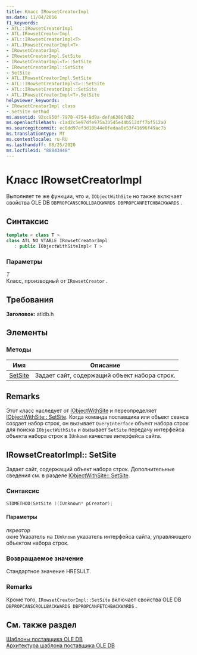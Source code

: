 ```yaml
---
title: Класс IRowsetCreatorImpl
ms.date: 11/04/2016
f1_keywords:
- ATL::IRowsetCreatorImpl
- ATL.IRowsetCreatorImpl
- ATL::IRowsetCreatorImpl<T>
- ATL.IRowsetCreatorImpl<T>
- IRowsetCreatorImpl
- IRowsetCreatorImpl.SetSite
- IRowsetCreatorImpl<T>::SetSite
- IRowsetCreatorImpl::SetSite
- SetSite
- ATL.IRowsetCreatorImpl.SetSite
- ATL::IRowsetCreatorImpl<T>::SetSite
- ATL::IRowsetCreatorImpl::SetSite
- ATL.IRowsetCreatorImpl<T>.SetSite
helpviewer_keywords:
- IRowsetCreatorImpl class
- SetSite method
ms.assetid: 92cc950f-7978-4754-8d9a-defa63867d82
ms.openlocfilehash: c1ad2c5e97dfe975a3b545e44b512dff7bf512a0
ms.sourcegitcommit: ec6dd97ef3d10b44e0fedaa8e53f41696f49ac7b
ms.translationtype: MT
ms.contentlocale: ru-RU
ms.lasthandoff: 08/25/2020
ms.locfileid: "88843448"
---
```

# <a name="irowsetcreatorimpl-class"></a>Класс IRowsetCreatorImpl

Выполняет те же функции, что и, `IObjectWithSite` но также включает свойства OLE DB `DBPROPCANSCROLLBACKWARDS DBPROPCANFETCHBACKWARDS` .

## <a name="syntax"></a>Синтаксис

```cpp
template < class T >
class ATL_NO_VTABLE IRowsetCreatorImpl
   : public IObjectWithSiteImpl< T >
```

### <a name="parameters"></a>Параметры

*T*<br/>
Класс, производный от `IRowsetCreator` .

## <a name="requirements"></a>Требования

**Заголовок:** atldb.h

## <a name="members"></a>Элементы

### <a name="methods"></a>Методы

| Имя | Описание |
|-|-|
|[SetSite](#setsite)|Задает сайт, содержащий объект набора строк.|

## <a name="remarks"></a>Remarks

Этот класс наследует от [IObjectWithSite](/windows/win32/api/ocidl/nn-ocidl-iobjectwithsite) и переопределяет [IObjectWithSite:: SetSite](/windows/win32/api/ocidl/nf-ocidl-iobjectwithsite-setsite). Когда команда поставщика или объект сеанса создает набор строк, он вызывает `QueryInterface` объект набора строк для поиска `IObjectWithSite` и вызывает `SetSite` передачу интерфейса объекта набора строк в `IUnkown` качестве интерфейса сайта.

## <a name="irowsetcreatorimplsetsite"></a><a name="setsite"></a> IRowsetCreatorImpl:: SetSite

Задает сайт, содержащий объект набора строк. Дополнительные сведения см. в разделе [IObjectWithSite:: SetSite](/windows/win32/api/ocidl/nf-ocidl-iobjectwithsite-setsite).

### <a name="syntax"></a>Синтаксис

```cpp
STDMETHOD(SetSite )(IUnknown* pCreator);
```

#### <a name="parameters"></a>Параметры

*пкреатор*<br/>
окне Указатель на `IUnknown` указатель интерфейса сайта, управляющего объектом набора строк.

### <a name="return-value"></a>Возвращаемое значение

Стандартное значение HRESULT.

### <a name="remarks"></a>Remarks

Кроме того, `IRowsetCreatorImpl::SetSite` включает свойства OLE DB `DBPROPCANSCROLLBACKWARDS DBPROPCANFETCHBACKWARDS` .

## <a name="see-also"></a>См. также раздел

[Шаблоны поставщика OLE DB](../../data/oledb/ole-db-provider-templates-cpp.md)<br/>
[Архитектура шаблона поставщика OLE DB](../../data/oledb/ole-db-provider-template-architecture.md)
